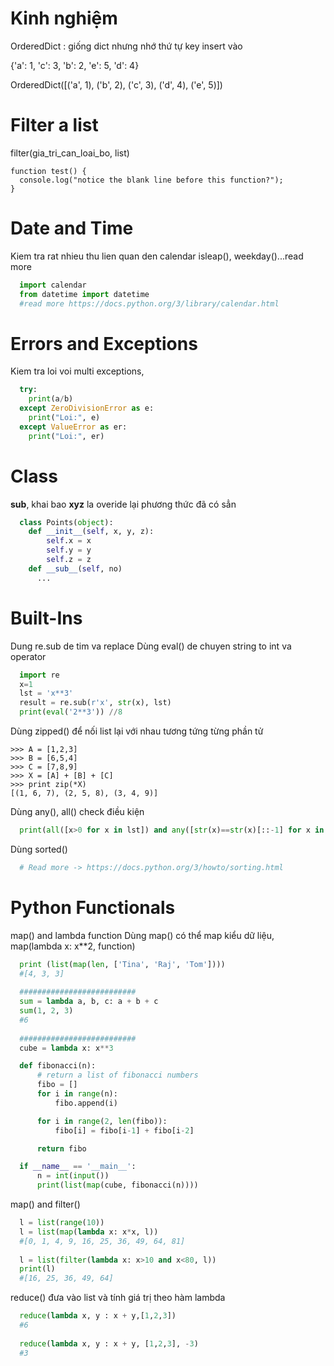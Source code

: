 # Kinh nghiệm

OrderedDict : giống dict nhưng nhớ thứ tự key insert vào

{'a': 1, 'c': 3, 'b': 2, 'e': 5, 'd': 4}

OrderedDict([('a', 1), ('b', 2), ('c', 3), ('d', 4), ('e', 5)])

# Filter a list
filter(gia_tri_can_loai_bo, list)

```
function test() {
  console.log("notice the blank line before this function?");
}
```
# Date and Time
Kiem tra rat nhieu thu lien quan den calendar isleap(), weekday()...read more
```python
  import calendar
  from datetime import datetime
  #read more https://docs.python.org/3/library/calendar.html
```

# Errors and Exceptions
Kiem tra loi voi multi exceptions,
```python
  try:
    print(a/b)
  except ZeroDivisionError as e:
    print("Loi:", e)
  except ValueError as er:
    print("Loi:", er)
```
# Class
__sub__, khai bao __xyz__ la overide lại phương thức đã có sẳn
```python
  class Points(object):
    def __init__(self, x, y, z):
        self.x = x
        self.y = y
        self.z = z
    def __sub__(self, no)
      ...
```
# Built-Ins
Dung re.sub de tim va replace
Dùng eval() de chuyen string to int va operator
```python
  import re
  x=1
  lst = 'x**3'
  result = re.sub(r'x', str(x), lst)
  print(eval('2**3')) //8
```

Dùng zipped() để nối list lại với nhau tương tứng từng phần tử
```
>>> A = [1,2,3]
>>> B = [6,5,4]
>>> C = [7,8,9]
>>> X = [A] + [B] + [C]
>>> print zip(*X)
[(1, 6, 7), (2, 5, 8), (3, 4, 9)]
```
Dùng any(), all() check điều kiện
```python
  print(all([x>0 for x in lst]) and any([str(x)==str(x)[::-1] for x in lst]))
```
Dùng sorted()
```python
  # Read more -> https://docs.python.org/3/howto/sorting.html
```

# Python Functionals
map() and lambda function
Dùng map() có thể map kiểu dữ liệu, map(lambda x: x**2, function)
```python
  print (list(map(len, ['Tina', 'Raj', 'Tom'])))  
  #[4, 3, 3] 
  
  ##########################
  sum = lambda a, b, c: a + b + c
  sum(1, 2, 3) 
  #6
  
  ##########################
  cube = lambda x: x**3

  def fibonacci(n):
      # return a list of fibonacci numbers
      fibo = []
      for i in range(n):
          fibo.append(i)

      for i in range(2, len(fibo)):
          fibo[i] = fibo[i-1] + fibo[i-2]

      return fibo

  if __name__ == '__main__':
      n = int(input())
      print(list(map(cube, fibonacci(n))))
```
map() and filter()
```python
  l = list(range(10))
  l = list(map(lambda x: x*x, l))
  #[0, 1, 4, 9, 16, 25, 36, 49, 64, 81]
  
  l = list(filter(lambda x: x>10 and x<80, l))
  print(l)
  #[16, 25, 36, 49, 64]
```
reduce() đưa vào list và tính giá trị theo hàm lambda
```python
  reduce(lambda x, y : x + y,[1,2,3])
  #6
  
  reduce(lambda x, y : x + y, [1,2,3], -3)
  #3
  

